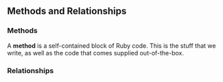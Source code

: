 ## Methods and Relationships

### Methods

A **method** is a self-contained block of Ruby code. This is the stuff that we write, as well as the code that comes supplied out-of-the-box.

### Relationships